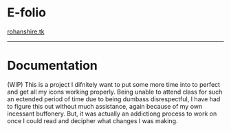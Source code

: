 # E-folio

[rohanshire.tk](https://rohanshire.github.io/)

-----------------------------------------------------------------------------
# Documentation

(WIP) This is a project I difnitely want to put some more time into to perfect and get all my icons working properly. Being unable  to attend class for such an ectended period of time due to being dumbass disrespectful, I have had to figure this out without much assistance, again because of my own incessant buffonery. But, it was actually an addictiong process to work on once I could read and decipher what changes I was making.
